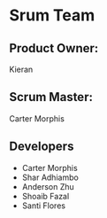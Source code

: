 # Srum Team
## Product Owner:
Kieran
## Scrum Master:
Carter Morphis
## Developers
- Carter Morphis
- Shar Adhiambo
- Anderson Zhu
- Shoaib Fazal
- Santi Flores
  
